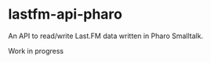 lastfm-api-pharo
================

An API to read/write Last.FM data written in Pharo Smalltalk.

Work in progress
